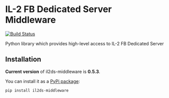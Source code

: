 IL-2 FB Dedicated Server Middleware
===================================

[![Build Status](https://travis-ci.org/IL2HorusTeam/il2ds-middleware.png)](https://travis-ci.org/IL2HorusTeam/il2ds-middleware)

Python library which provides high-level access to IL-2 FB Dedicated Server


Installation
------------

**Current version** of il2ds-middleware is **0.5.3**.

You can install it as a [PyPi package](https://pypi.python.org/pypi/il2ds-middleware/):

    pip install il2ds-middleware

